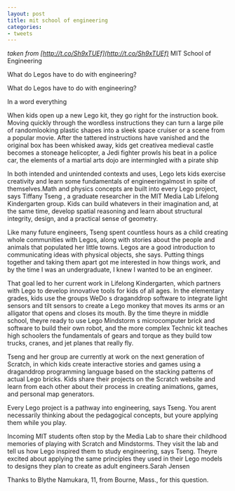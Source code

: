 ```yaml
---
layout: post
title: mit school of engineering
categories:
- tweets
---
```

*taken from [http://t.co/Sh9xTUEf](http://t.co/Sh9xTUEf)*
MIT School of Engineering

What do Legos have to do with engineering?

What do Legos have to do with engineering?

In a word everything

When kids open up a new Lego kit, they go right for the instruction book. Moving quickly through the wordless instructions they can turn a large pile of randomlooking plastic shapes into a sleek space cruiser or a scene from a popular movie. After the tattered instructions have vanished and the original box has been whisked away, kids get creativea medieval castle becomes a stoneage helicopter, a Jedi fighter prowls his beat in a police car, the elements of a martial arts dojo are intermingled with a pirate ship 

In both intended and unintended contexts and uses, Lego lets kids exercise creativity and learn some fundamentals of engineeringalmost in spite of themselves.Math and physics concepts are built into every Lego project, says Tiffany Tseng , a graduate researcher in the MIT Media Lab Lifelong Kindergarten group. Kids can build whatevers in their imagination and, at the same time, develop spatial reasoning and learn about structural integrity, design, and a practical sense of geometry. 

Like many future engineers, Tseng spent countless hours as a child creating whole communities with Legos, along with stories about the people and animals that populated her little towns. Legos are a good introduction to communicating ideas with physical objects, she says. Putting things together and taking them apart got me interested in how things work, and by the time I was an undergraduate, I knew I wanted to be an engineer. 

That goal led to her current work in Lifelong Kindergarten, which partners with Lego to develop innovative tools for kids of all ages. In the elementary grades, kids use the groups WeDo s draganddrop software to integrate light sensors and tilt sensors to create a Lego monkey that moves its arms or an alligator that opens and closes its mouth. By the time theyre in middle school, theyre ready to use Lego Mindstorm s microcomputer brick and software to build their own robot, and the more complex Technic kit teaches high schoolers the fundamentals of gears and torque as they build tow trucks, cranes, and jet planes that really fly. 

Tseng and her group are currently at work on the next generation of Scratch, in which kids create interactive stories and games using a draganddrop programming language based on the stacking patterns of actual Lego bricks. Kids share their projects on the Scratch website and learn from each other about their process in creating animations, games, and personal map generators. 

Every Lego project is a pathway into engineering, says Tseng. You arent necessarily thinking about the pedagogical concepts, but youre applying them while you play. 

Incoming MIT students often stop by the Media Lab to share their childhood memories of playing with Scratch and Mindstorms. They visit the lab and tell us how Lego inspired them to study engineering, says Tseng. Theyre excited about applying the same principles they used in their Lego models to designs they plan to create as adult engineers.Sarah Jensen 

Thanks to Blythe Namukara, 11, from Bourne, Mass., for this question.

